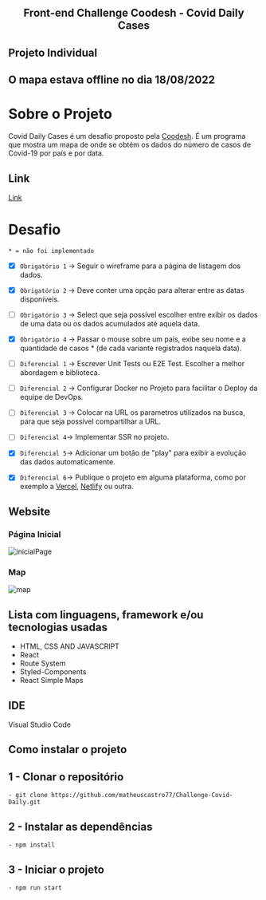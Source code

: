 <h2 align="center"> 
	Front-end Challenge Coodesh - Covid Daily Cases
</h2>

## Projeto Individual
## O mapa estava offline no dia 18/08/2022

# Sobre o Projeto 

Covid Daily Cases é um desafio proposto pela [Coodesh](https://coodesh.com/). É um programa que mostra um mapa de onde se obtém os dados do número de casos de Covid-19 por país e por data.

## Link
[Link](https://challenge-covid-daily.vercel.app/)

# Desafio

    * = não foi implementado

- [x] `Obrigatório 1` → Seguir o wireframe para a página de listagem dos dados. 
- [x] `Obrigatório 2` → Deve conter uma opção para alterar entre as datas disponíveis.
- [ ] `Obrigatório 3` → Select que seja possível escolher entre exibir os dados de uma data ou os dados acumulados até aquela data. 
- [x] `Obrigatório 4` → Passar o mouse sobre um país, exibe seu nome e a quantidade de casos * (de cada variante registrados naquela data).
- [ ] `Diferencial 1` → Escrever Unit Tests ou E2E Test. Escolher a melhor abordagem e biblioteca.
- [ ] `Diferencial 2` → Configurar Docker no Projeto para facilitar o Deploy da equipe de DevOps.
- [ ] `Diferencial 3` → Colocar na URL os parametros utilizados na busca, para que seja possível compartilhar a URL.
- [ ] `Diferencial 4`→ Implementar SSR no projeto.
- [x] `Diferencial 5`→ Adicionar um botão de "play" para exibir a evolução das dados automaticamente.
- [x] `Diferencial 6`→ Publique o projeto em alguma plataforma, como por exemplo a [Vercel](https://vercel.com/), [Netlify](https://www.netlify.com/) ou outra.


## Website
### Página Inicial
![inicialPage](https://user-images.githubusercontent.com/94663972/173931319-b6eb8146-21c7-4329-865b-7fc519eb0a4a.png)
### Map
![map](https://user-images.githubusercontent.com/94663972/173970374-2a36295a-ef6a-41c9-a6e3-008c65975aa8.png)


## Lista com linguagens, framework e/ou tecnologias usadas
<ul>
	<li>HTML, CSS AND JAVASCRIPT</li>
	<li>React</li>
	<li>Route System</li>
	<li>Styled-Components</li>
	<li>React Simple Maps</li>
</ul>
 
## IDE

Visual Studio Code

## Como instalar o projeto

## 1 - Clonar o repositório
	- git clone https://github.com/matheuscastro77/Challenge-Covid-Daily.git
## 2 - Instalar as dependências
  	- npm install      
## 3 - Iniciar o projeto
	- npm run start
